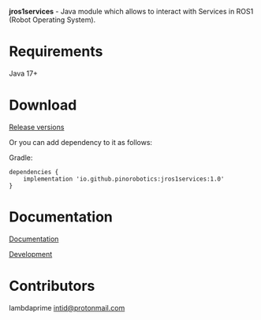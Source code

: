 **jros1services** - Java module which allows to interact with Services in ROS1 (Robot Operating System).

# Requirements

Java 17+

# Download

[Release versions](https://github.com/pinorobotics/jros1services/releases)

Or you can add dependency to it as follows:

Gradle:

```
dependencies {
    implementation 'io.github.pinorobotics:jros1services:1.0'
}
```

# Documentation

[Documentation](http://pinoweb.freetzi.com/jrosservices)

[Development](DEVELOPMENT.md)

# Contributors

lambdaprime <intid@protonmail.com>

